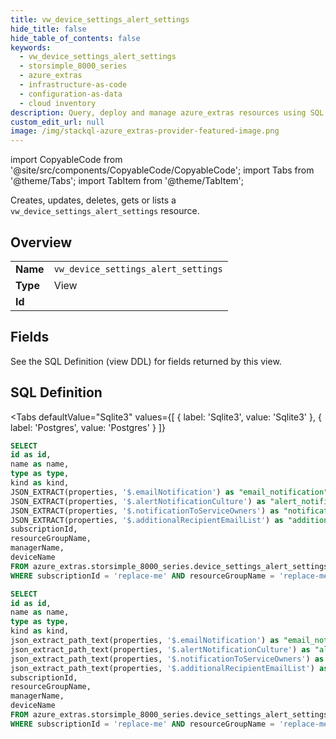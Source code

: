 ```yaml
--- 
title: vw_device_settings_alert_settings
hide_title: false
hide_table_of_contents: false
keywords:
  - vw_device_settings_alert_settings
  - storsimple_8000_series
  - azure_extras
  - infrastructure-as-code
  - configuration-as-data
  - cloud inventory
description: Query, deploy and manage azure_extras resources using SQL
custom_edit_url: null
image: /img/stackql-azure_extras-provider-featured-image.png
---
```


import CopyableCode from '@site/src/components/CopyableCode/CopyableCode';
import Tabs from '@theme/Tabs';
import TabItem from '@theme/TabItem';

Creates, updates, deletes, gets or lists a <code>vw_device_settings_alert_settings</code> resource.

## Overview
<table><tbody>
<tr><td><b>Name</b></td><td><code>vw_device_settings_alert_settings</code></td></tr>
<tr><td><b>Type</b></td><td>View</td></tr>
<tr><td><b>Id</b></td><td><CopyableCode code="azure_extras.storsimple_8000_series.vw_device_settings_alert_settings" /></td></tr>
</tbody></table>

## Fields

See the SQL Definition (view DDL) for fields returned by this view.

## SQL Definition

<Tabs
defaultValue="Sqlite3"
values={[
{ label: 'Sqlite3', value: 'Sqlite3' },
{ label: 'Postgres', value: 'Postgres' }
]}
>
<TabItem value="Sqlite3">

```sql
SELECT
id as id,
name as name,
type as type,
kind as kind,
JSON_EXTRACT(properties, '$.emailNotification') as "email_notification",
JSON_EXTRACT(properties, '$.alertNotificationCulture') as "alert_notification_culture",
JSON_EXTRACT(properties, '$.notificationToServiceOwners') as "notification_to_service_owners",
JSON_EXTRACT(properties, '$.additionalRecipientEmailList') as "additional_recipient_email_list",
subscriptionId,
resourceGroupName,
managerName,
deviceName
FROM azure_extras.storsimple_8000_series.device_settings_alert_settings
WHERE subscriptionId = 'replace-me' AND resourceGroupName = 'replace-me' AND managerName = 'replace-me' AND deviceName = 'replace-me';
```

</TabItem>
<TabItem value="Postgres">

```sql
SELECT
id as id,
name as name,
type as type,
kind as kind,
json_extract_path_text(properties, '$.emailNotification') as "email_notification",
json_extract_path_text(properties, '$.alertNotificationCulture') as "alert_notification_culture",
json_extract_path_text(properties, '$.notificationToServiceOwners') as "notification_to_service_owners",
json_extract_path_text(properties, '$.additionalRecipientEmailList') as "additional_recipient_email_list",
subscriptionId,
resourceGroupName,
managerName,
deviceName
FROM azure_extras.storsimple_8000_series.device_settings_alert_settings
WHERE subscriptionId = 'replace-me' AND resourceGroupName = 'replace-me' AND managerName = 'replace-me' AND deviceName = 'replace-me';
```

</TabItem>
</Tabs>
